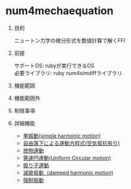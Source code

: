 num4mechaequation
=================
1. 目的

    ニュートン力学の微分形式を数値計算で解くFFI

1. 前提

   サポートOS: rubyが実行できるOS  
   必要ライブラリ:  ruby num4simdiffライブラリ  

1. 機能範囲

1. 機能範囲外

1. 制限事項

1. 詳細機能
    * [単振動(simple harmonic motion)](SHM.md)
    * [自由落下による運動方程式(空気抵抗有り)](freeFallMotion.md)
    * [放物運動](projectileMotion.md)
    * [等速円運動(Uniform Circular motion)](UCM.md)
    * [振り子運動](pendulumMotion.md)
    * [減衰振動（damped harmonic motion)](DHM.md)
    * [強制振動](forcedOscillation.md)


